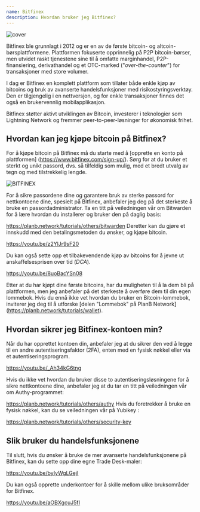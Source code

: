 ```yaml
---
name: Bitfinex
description: Hvordan bruker jeg Bitfinex?
---
```

![cover](assets/cover.webp)

Bitfinex ble grunnlagt i 2012 og er en av de første bitcoin- og altcoin-børsplattformene. Plattformen fokuserte opprinnelig på P2P bitcoin-børser, men utvidet raskt tjenestene sine til å omfatte marginhandel, P2P-finansiering, derivathandel og et OTC-marked ("*over-the-counter*") for transaksjoner med store volumer.

I dag er Bitfinex en komplett plattform som tillater både enkle kjøp av bitcoins og bruk av avanserte handelsfunksjoner med risikostyringsverktøy. Den er tilgjengelig i en nettversjon, og for enkle transaksjoner finnes det også en brukervennlig mobilapplikasjon.

Bitfinex støtter aktivt utviklingen av Bitcoin, investerer i teknologier som Lightning Network og fremmer peer-to-peer-løsninger for økonomisk frihet.

## Hvordan kan jeg kjøpe bitcoin på Bitfinex?

For å kjøpe bitcoin på Bitfinex må du starte med å [opprette en konto på plattformen] (https://www.bitfinex.com/sign-up/). Sørg for at du bruker et sterkt og unikt passord, dvs. så tilfeldig som mulig, med et bredt utvalg av tegn og med tilstrekkelig lengde.

![BITFINEX](assets/notext/01.webp)

For å sikre passordene dine og garantere bruk av sterke passord for nettkontoene dine, spesielt på Bitfinex, anbefaler jeg deg på det sterkeste å bruke en passordadministrator. Ta en titt på veiledningen vår om Bitwarden for å lære hvordan du installerer og bruker den på daglig basis:

https://planb.network/tutorials/others/bitwarden
Deretter kan du gjøre et innskudd med den betalingsmetoden du ønsker, og kjøpe bitcoin.

https://youtu.be/z2YlJr9sF20

Du kan også sette opp et tilbakevendende kjøp av bitcoins for å jevne ut anskaffelsesprisen over tid (*DCA*).

https://youtu.be/8uoBacYSn08

Etter at du har kjøpt dine første bitcoins, har du muligheten til å la dem bli på plattformen, men jeg anbefaler på det sterkeste å overføre dem til din egen lommebok. Hvis du ennå ikke vet hvordan du bruker en Bitcoin-lommebok, inviterer jeg deg til å utforske [delen "Lommebok" på PlanB Network] (https://planb.network/tutorials/wallet).

## Hvordan sikrer jeg Bitfinex-kontoen min?

Når du har opprettet kontoen din, anbefaler jeg at du sikrer den ved å legge til en andre autentiseringsfaktor (2FA), enten med en fysisk nøkkel eller via et autentiseringsprogram.

https://youtu.be/_Ah34kG6tng

Hvis du ikke vet hvordan du bruker disse to autentiseringsløsningene for å sikre nettkontoene dine, anbefaler jeg at du tar en titt på veiledningen vår om Authy-programmet:

https://planb.network/tutorials/others/authy
Hvis du foretrekker å bruke en fysisk nøkkel, kan du se veiledningen vår på Yubikey :

https://planb.network/tutorials/others/security-key
## Slik bruker du handelsfunksjonene

Til slutt, hvis du ønsker å bruke de mer avanserte handelsfunksjonene på Bitfinex, kan du sette opp dine egne Trade Desk-maler:

https://youtu.be/byIyWgLGejI

Du kan også opprette underkontoer for å skille mellom ulike bruksområder for Bitfinex.

https://youtu.be/aOBXgcuJ5fI